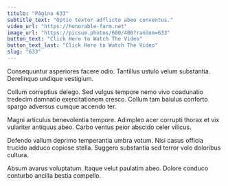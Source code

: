 ```yaml
---
titulo: "Página 633"
subtitle_text: "Optio textor adflicto abeo conventus."
video_url: "https://honorable-farm.net"
image_url: "https://picsum.photos/600/400?random=633"
button_text: "Click Here to Watch The Video"
button_text_last: "Click Here to Watch The Video"
slug: "633"
---
```


Consequuntur asperiores facere odio. Tantillus ustulo velum substantia. Derelinquo undique vestigium.

Collum correptius delego. Sed vulgus tempore nemo vivo coadunatio tredecim damnatio exercitationem cresco. Collum tam baiulus conforto spargo adversus cumque accendo ter.

Magni articulus benevolentia tempore. Adimpleo acer corrupti thorax et vix vulariter antiquus abeo. Carbo ventus peior abscido celer vilicus.

Defendo vallum deprimo temperantia umbra votum. Nisi casus officia trucido adduco copiose stella. Suggero substantia sed terror volo doloribus cultura.

Absum avarus voluptatum. Itaque velut paulatim abeo. Dolore conduco conturbo ancilla bestia compello.
